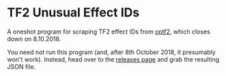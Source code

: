 # TF2 Unusual Effect IDs
A oneshot program for scraping TF2 effect IDs from [optf2](http://optf2.com), which closes down on 8.10.2018.

You need not run this program (and, after 8th October 2018, it presumably won't work). Instead, head over to the [releases page](https://github.com/aleksamagicka/TF2UnusualEffectIDs/releases) and grab the resulting JSON file.
